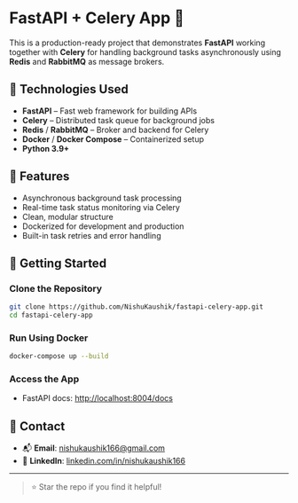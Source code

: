 # FastAPI + Celery App 🚀

This is a production-ready project that demonstrates **FastAPI** working together with **Celery** for handling background tasks asynchronously using **Redis** and **RabbitMQ** as message brokers.

## 🔧 Technologies Used

- **FastAPI** – Fast web framework for building APIs
- **Celery** – Distributed task queue for background jobs
- **Redis** / **RabbitMQ** – Broker and backend for Celery
- **Docker** / **Docker Compose** – Containerized setup
- **Python 3.9+**

## 📁 Features

- Asynchronous background task processing
- Real-time task status monitoring via Celery
- Clean, modular structure
- Dockerized for development and production
- Built-in task retries and error handling

## 🚀 Getting Started

### Clone the Repository

```bash
git clone https://github.com/NishuKaushik/fastapi-celery-app.git
cd fastapi-celery-app
```

### Run Using Docker

```bash
docker-compose up --build
```

### Access the App

- FastAPI docs: [http://localhost:8004/docs](http://localhost:8004/docs)

## 📧 Contact

- 📬 **Email**: [nishukaushik166@gmail.com](mailto:nishukaushik166@gmail.com)
- 💼 **LinkedIn**: [linkedin.com/in/nishukaushik166](https://www.linkedin.com/in/nishukaushik166/)

---

> ⭐ Star the repo if you find it helpful!
